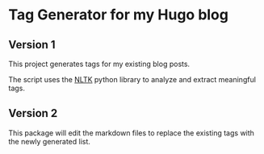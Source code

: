 # Tag Generator for my Hugo blog

## Version 1

This project generates tags for my existing blog posts.

The script uses the [NLTK](https://www.nltk.org/) python library to analyze and extract meaningful tags.

## Version 2

This package will edit the markdown files to replace the existing tags with the newly generated list.


